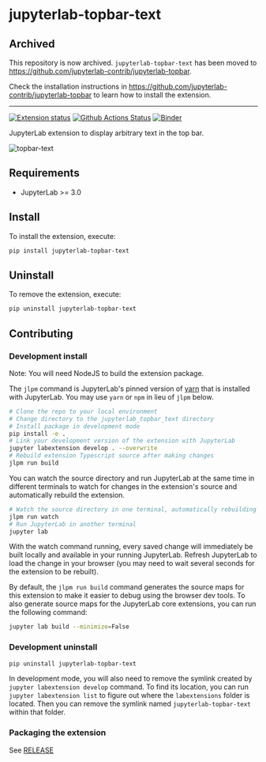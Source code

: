 # jupyterlab-topbar-text

## Archived

This repository is now archived. `jupyterlab-topbar-text` has been moved to https://github.com/jupyterlab-contrib/jupyterlab-topbar.

Check the installation instructions in https://github.com/jupyterlab-contrib/jupyterlab-topbar to learn how to install the extension.

---

[![Extension status](https://img.shields.io/badge/status-ready-success "ready to be used")](https://jupyterlab-contrib.github.io/)
[![Github Actions Status](https://github.com/jupyterlab-contrib/jupyterlab-topbar-text/workflows/Build/badge.svg)](https://github.com/jupyterlab-contrib/jupyterlab-topbar-text/actions/workflows/build.yml)
[![Binder](https://mybinder.org/badge_logo.svg)](https://mybinder.org/v2/gh/jupyterlab-contrib/jupyterlab-topbar-text/main?urlpath=lab)

JupyterLab extension to display arbitrary text in the top bar.

![topbar-text](https://user-images.githubusercontent.com/591645/144933720-67727de2-9a63-49da-8ddc-26f5d8a16a99.gif)

## Requirements

* JupyterLab >= 3.0

## Install

To install the extension, execute:

```bash
pip install jupyterlab-topbar-text
```

## Uninstall

To remove the extension, execute:

```bash
pip uninstall jupyterlab-topbar-text
```

## Contributing

### Development install

Note: You will need NodeJS to build the extension package.

The `jlpm` command is JupyterLab's pinned version of
[yarn](https://yarnpkg.com/) that is installed with JupyterLab. You may use
`yarn` or `npm` in lieu of `jlpm` below.

```bash
# Clone the repo to your local environment
# Change directory to the jupyterlab_topbar_text directory
# Install package in development mode
pip install -e .
# Link your development version of the extension with JupyterLab
jupyter labextension develop . --overwrite
# Rebuild extension Typescript source after making changes
jlpm run build
```

You can watch the source directory and run JupyterLab at the same time in different terminals to watch for changes in the extension's source and automatically rebuild the extension.

```bash
# Watch the source directory in one terminal, automatically rebuilding when needed
jlpm run watch
# Run JupyterLab in another terminal
jupyter lab
```

With the watch command running, every saved change will immediately be built locally and available in your running JupyterLab. Refresh JupyterLab to load the change in your browser (you may need to wait several seconds for the extension to be rebuilt).

By default, the `jlpm run build` command generates the source maps for this extension to make it easier to debug using the browser dev tools. To also generate source maps for the JupyterLab core extensions, you can run the following command:

```bash
jupyter lab build --minimize=False
```

### Development uninstall

```bash
pip uninstall jupyterlab-topbar-text
```

In development mode, you will also need to remove the symlink created by `jupyter labextension develop`
command. To find its location, you can run `jupyter labextension list` to figure out where the `labextensions`
folder is located. Then you can remove the symlink named `jupyterlab-topbar-text` within that folder.

### Packaging the extension

See [RELEASE](RELEASE.md)
